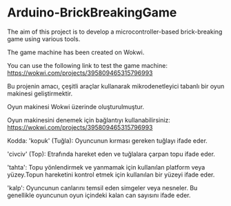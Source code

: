 # Arduino-BrickBreakingGame
The aim of this project is to develop a microcontroller-based brick-breaking game using various tools.

The game machine has been created on Wokwi. 

You can use the following link to test the game machine: https://wokwi.com/projects/395809465315796993 


Bu projenin amacı, çeşitli araçlar kullanarak mikrodenetleyici tabanlı bir oyun makinesi  geliştirmektir.

Oyun makinesi Wokwi üzerinde oluşturulmuştur. 

Oyun makinesini denemek için bağlantıyı kullanabilirsiniz: https://wokwi.com/projects/395809465315796993

Kodda:
'kopuk' (Tuğla): Oyuncunun kırması gereken tuğlayı ifade eder.

'civciv' (Top): Etrafında hareket eden ve tuğlalara çarpan topu ifade eder.

'tahta': Topu yönlendirmek ve yanmamak için kullanılan platform veya yüzey.Topun hareketini kontrol etmek için kullanılan bir yüzeyi ifade eder.

'kalp': Oyuncunun canlarını temsil eden simgeler veya nesneler. Bu genellikle oyuncunun oyun içindeki kalan can sayısını ifade eder.

